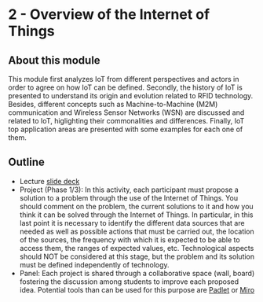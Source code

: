 # 2 - Overview of the Internet of Things

## About this module
This module first analyzes IoT from different perspectives and actors in order to agree on how IoT can be defined. Secondly, the history of IoT is presented to understand its origin and evolution related to RFID technology. Besides, different concepts such as Machine-to-Machine (M2M) communication and Wireless Sensor Networks (WSN) are discussed and related to IoT, higlighting their commonalities and differences. Finally, IoT top application areas are presented with some examples for each one of them.

## Outline
* Lecture [slide deck](https://github.com/neon-iot/iotfundamentals/blob/main/slides/2-Overview.pdf)
* Project (Phase 1/3): In this activity, each participant must propose a solution to a problem through the use of the Internet of Things. You should comment on the problem, the current solutions to it and how you think it can be solved through the Internet of Things. In particular, in this last point it is necessary to identify the different data sources that are needed as well as possible actions that must be carried out, the location of the sources, the frequency with which it is expected to be able to access them, the ranges of expected values, etc. Technological aspects should NOT be considered at this stage, but the problem and its solution must be defined independently of technology.
* Panel: Each project is shared through a collaborative space (wall, board) fostering the discussion among students to improve each proposed idea. Potential tools than can be used for this purpose are [Padlet](https://padlet.com) or [Miro](https://miro.com)

